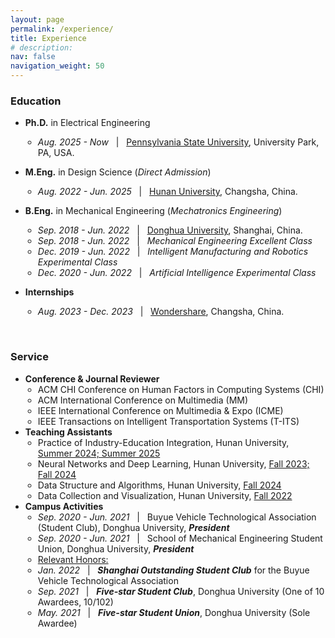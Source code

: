 ```yaml
---
layout: page
permalink: /experience/
title: Experience
# description:
nav: false
navigation_weight: 50
---
```


### Education
- <b>Ph.D.</b> in Electrical Engineering
  <ul style="padding-left: 20px;">
      <li><em>Aug. 2025 - Now</em> &nbsp; | &nbsp; <a href="http://www.psu.edu/">Pennsylvania State University</a>, University Park, PA, USA.</li>
    </ul>
- <b>M.Eng.</b> in Design Science (<i>Direct Admission</i>)
  <ul style="padding-left: 20px;">
      <li><em>Aug. 2022 - Jun. 2025</em> &nbsp; | &nbsp; <a href="http://www-en.hnu.edu.cn/">Hunan University</a>, Changsha, China.</li>
    </ul>
- <b>B.Eng.</b> in Mechanical Engineering (<i>Mechatronics Engineering</i>)
  <ul style="padding-left: 20px;">
      <li><em>Sep. 2018 - Jun. 2022</em> &nbsp; | &nbsp; <a href="https://english.dhu.edu.cn/">Donghua University</a>, Shanghai, China.</li>
      <li><em>Sep. 2018 - Jun. 2022</em> &nbsp; | &nbsp; <i>Mechanical Engineering Excellent Class</i></li>
      <li><em>Dec. 2019 - Jun. 2022</em> &nbsp; | &nbsp; <i>Intelligent Manufacturing and Robotics Experimental Class</i></li>
      <li><em>Dec. 2020 - Jun. 2022</em> &nbsp; | &nbsp; <i>Artificial Intelligence Experimental Class</i></li>
  </ul>

- <b>Internships</b>
  <ul style="padding-left: 20px;">
      <li><em>Aug. 2023 - Dec. 2023</em> &nbsp; | &nbsp; <a href="https://www.wondershare.com/">Wondershare</a>, Changsha, China.</li>
  </ul>

<br>

### Service
- <b>Conference & Journal Reviewer</b>
  <ul style="padding-left: 20px;">
      <li>ACM CHI Conference on Human Factors in Computing Systems (CHI)</li>
      <li>ACM International Conference on Multimedia (MM)</li>
      <li>IEEE International Conference on Multimedia & Expo (ICME)</li>
      <li>IEEE Transactions on Intelligent Transportation Systems (T-ITS)</li>
    </ul>
- <b>Teaching Assistants</b>
  <ul style="padding-left: 20px;">
      <li>Practice of Industry-Education Integration, Hunan University, <u>Summer 2024; Summer 2025</u></li>
      <li>Neural Networks and Deep Learning, Hunan University, <u>Fall 2023; Fall 2024</u></li>
      <li>Data Structure and Algorithms, Hunan University, <u>Fall 2024</u></li>
      <li>Data Collection and Visualization, Hunan University, <u>Fall 2022</u></li>
    </ul>
- <b>Campus Activities</b>
  <ul style="padding-left: 20px;">
      <li><em>Sep. 2020 - Jun. 2021</em> &nbsp; | &nbsp; Buyue Vehicle Technological Association (Student Club), Donghua University, <b><i>President</i></b></li>
      <li><em>Sep. 2020 - Jun. 2021</em> &nbsp; | &nbsp; School of Mechanical Engineering Student Union, Donghua University, <b><i>President</i></b></li>
      <li><a href="#">Relevant Honors:</a></li>
      <li><em>Jan. 2022</em> &nbsp; | &nbsp; <b><i>Shanghai Outstanding Student Club</i></b> for the Buyue Vehicle Technological Association</li>
      <li><em>Sep. 2021</em> &nbsp; | &nbsp; <b><i>Five-star Student Club</i></b>, Donghua University (One of 10 Awardees, 10/102)</li>
      <li><em>May. 2021</em> &nbsp; | &nbsp; <b><i>Five-star Student Union</i></b>, Donghua University (Sole Awardee)</li>
    </ul>